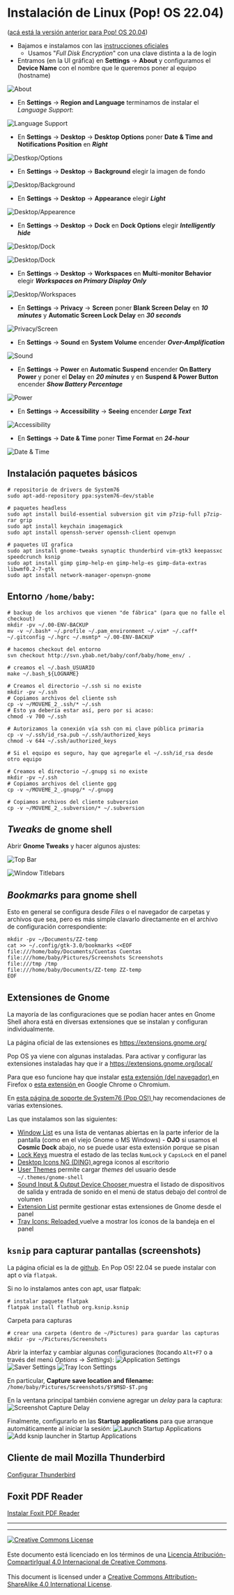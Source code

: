# Instalación de Linux (Pop! OS 22.04)

([acá está la versión anterior para Pop! OS 
20.04](ConfigurarLinuxDesktopBaby_PopOS-20.04.md))

* Bajamos e instalamos con las [instrucciones oficiales](
https://support.system76.com/articles/install-pop/)
  * Usamos "_Full Disk Encryption_" con una clave distinta a la de login
* Entramos (en la UI gráfica) en **Settings** &rarr; **About** y configuramos el
**Device Name** con el nombre que le queremos poner al equipo (hostname)

![About](img/pop-settings-about.png)
* En **Settings** &rarr; **Region and Language** terminamos de instalar el
_Language Support_:

![Language Support](img/pop-settings-language_support.png)
* En **Settings** &rarr; **Desktop** &rarr; **Desktop Options** poner **Date &
Time and Notifications Position** en **_Right_**

![Destkop/Options](img/pop-settings-desktop-options.png)
* En **Settings** &rarr; **Desktop** &rarr; **Background** elegir la imagen de
fondo

![Desktop/Background](img/pop-settings-desktop-background.png)
* En **Settings** &rarr; **Desktop** &rarr; **Appearance** elegir **_Light_**

![Desktop/Appearence](img/pop-settings-desktop-appearance.png)
* En **Settings** &rarr; **Desktop** &rarr; **Dock** en **Dock Options** elegir 
**_Intelligently hide_**

![Desktop/Dock](img/pop-settings-desktop-dock_1.png)

![Desktop/Dock](img/pop-settings-desktop-dock_2.png)
* En **Settings** &rarr; **Desktop** &rarr; **Workspaces** en **Multi-monitor
Behavior** elegir **_Workspaces on Primary Display Only_**

![Desktop/Workspaces](img/pop-settings-desktop-workspaces.png)
* En **Settings** &rarr; **Privacy** &rarr; **Screen** poner **Blank Screen
Delay** en **_10 minutes_** y **Automatic Screen Lock Delay** en **_30
seconds_**

![Privacy/Screen](img/pop-settings-privacy-screen.png)
* En **Settings** &rarr; **Sound** en **System Volume** encender 
**_Over-Amplification_**

![Sound](img/pop-settings-sound.png)
* En **Settings** &rarr; **Power** en **Automatic Suspend** encender **On
Battery Power** y poner el **Delay** en **_20 minutes_** y en **Suspend & Power 
Button** encender **_Show Battery Percentage_**

![Power](img/pop-settings-power.png)
* En **Settings** &rarr; **Accessibility** &rarr; **Seeing** encender **_Large
Text_**

![Accessibility](img/pop-settings-accessibility.png)
* En **Settings** &rarr; **Date & Time** poner **Time Format** en **_24-hour_**

![Date & Time](img/pop-settings-date_time.png)



## Instalación paquetes básicos
```
# repositorio de drivers de System76
sudo apt-add-repository ppa:system76-dev/stable

# paquetes headless
sudo apt install build-essential subversion git vim p7zip-full p7zip-rar grip
sudo apt install keychain imagemagick
sudo apt install openssh-server openssh-client openvpn

# paquetes UI grafica
sudo apt install gnome-tweaks synaptic thunderbird vim-gtk3 keepassxc speedcrunch ksnip
sudo apt install gimp gimp-help-en gimp-help-es gimp-data-extras libwmf0.2-7-gtk
sudo apt install network-manager-openvpn-gnome
```

## Entorno `/home/baby`:
```
# backup de los archivos que vienen "de fábrica" (para que no falle el checkout)
mkdir -pv ~/.00-ENV-BACKUP
mv -v ~/.bash* ~/.profile ~/.pam_environment ~/.vim* ~/.caff* ~/.gitconfig ~/.hgrc ~/.msmtp* ~/.00-ENV-BACKUP

# hacemos checkout del entorno
svn checkout http://svn.ybab.net/baby/conf/baby/home_env/ .

# creamos el ~/.bash_USUARIO
make ~/.bash_${LOGNAME}

# Creamos el directorio ~/.ssh si no existe
mkdir -pv ~/.ssh
# Copiamos archivos del cliente ssh 
cp -v ~/MOVEME_2_.ssh/* ~/.ssh
# Esto ya debería estar así, pero por si acaso:
chmod -v 700 ~/.ssh

# Autorizamos la conexión vía ssh con mi clave pública primaria
cp -v ~/.ssh/id_rsa.pub ~/.ssh/authorized_keys
chmod -v 644 ~/.ssh/authorized_keys

# Si el equipo es seguro, hay que agregarle el ~/.ssh/id_rsa desde otro equipo

# Creamos el directorio ~/.gnupg si no existe
mkdir -pv ~/.ssh
# Copiamos archivos del cliente gpg 
cp -v ~/MOVEME_2_.gnupg/* ~/.gnupg

# Copiamos archivos del cliente subversion 
cp -v ~/MOVEME_2_.subversion/* ~/.subversion
```
## _Tweaks_ de gnome shell
Abrir **Gnome Tweaks** y hacer algunos ajustes:

![Top Bar](img/tweaks-top_bar.png)

![Window Titlebars](img/tweaks-window_titlebars.png)

## _Bookmarks_ para gnome shell
Esto en general se configura desde _Files_ o el navegador de carpetas y archivos
que sea, pero es más simple clavarlo directamente en el archivo de configuración
correspondiente:
```
mkdir -pv ~/Documents/ZZ-temp
cat >> ~/.config/gtk-3.0/bookmarks <<EOF
file:///home/baby/Documents/Cuentas Cuentas
file:///home/baby/Pictures/Screenshots Screenshots
file:///tmp /tmp
file:///home/baby/Documents/ZZ-temp ZZ-temp
EOF
```

## Extensiones de Gnome

La mayoría de las configuraciones que se podían hacer antes en Gnome Shell ahora
está en diversas extensiones que se instalan y configuran individualmente.

La página oficial de las extensiones es https://extensions.gnome.org/

Pop OS ya viene con algunas instaladas. Para activar y configurar las
extensiones instaladas hay que ir a https://extensions.gnome.org/local/

Para que eso funcione hay que instalar [esta extensión (del navegador)
](https://addons.mozilla.org/firefox/addon/gnome-shell-integration/) en Firefox
o [esta extensión
](https://chrome.google.com/webstore/detail/gnome-shell-integration/gphhapmejobijbbhgpjhcjognlahblep)
en Google Chrome o Chromium.

En [esta página de soporte de System76 (Pop OS!)
](https://support.system76.com/articles/customize-gnome/) hay recomendaciones de
varias extensiones.

Las que instalamos son las siguientes:

* [Window List](https://extensions.gnome.org/extension/602/window-list/) es una
lista de ventanas abiertas en la parte inferior de la pantalla (como en el viejo
Gnome o MS Windows) - **OJO** si usamos el **Cosmic Dock** abajo, no se puede 
usar esta extensión porque se pisan
* [Lock Keys](https://extensions.gnome.org/extension/36/lock-keys/) muestra el
estado de las teclas `NumLock` y `CapsLock` en el panel
* [Desktop Icons NG (DING)
](https://extensions.gnome.org/extension/2087/desktop-icons-ng-ding/) agrega
íconos al escritorio
* [User Themes](https://extensions.gnome.org/extension/19/user-themes/) permite
cargar _themes_ del usuario desde `~/.themes/gnome-shell`
* [Sound Input & Output Device Chooser
](https://extensions.gnome.org/extension/906/sound-output-device-chooser/) 
muestra el listado de dispositivos de salida y entrada de sonido en el menú de
status debajo del control de volumen
* [Extension List](https://extensions.gnome.org/extension/3088/extension-list/)
permite gestionar estas extensiones de Gnome desde el panel
* [Tray Icons: Reloaded
](https://extensions.gnome.org/extension/2890/tray-icons-reloaded/) vuelve a 
mostrar los íconos de la bandeja en el panel


## `ksnip` para capturar pantallas (screenshots) 
La página oficial es la de [github](https://github.com/ksnip/ksnip).
En Pop OS! 22.04 se puede instalar con apt o vía `flatpak`.

Si no lo instalamos antes con apt, usar flatpak:
```
# instalar paquete flatpak 
flatpak install flathub org.ksnip.ksnip
```
Carpeta para capturas
```
# crear una carpeta (dentro de ~/Pictures) para guardar las capturas
mkdir -pv ~/Pictures/Screenshots
```
Abrir la interfaz y cambiar algunas configuraciones (tocando `Alt+F7` o a través
del menú _Options_ &rarr; _Settings_):
![Application Settings](img/ksnip-settings-application.png)
![Saver Settings](img/ksnip-settings-application-saver.png)
![Tray Icon Settings](img/ksnip-settings-application-tray_icon.png)

En particular, **Capture save location and filename:**
`/home/baby/Pictures/Screenshots/$Y$M$D-$T.png`

En la ventana principal también conviene agregar un _delay_ para la captura:
![Screenshot Capture Delay](img/ksnip-editor-capture_delay.png)

Finalmente, configurarlo en las **Startup applications** para que arranque
automáticamente al iniciar la sesión:
![Launch Startup Applications](img/ksnip-startup_apps-launch.png)
![Add ksnip launcher in Startup Applications](img/ksnip-startup_apps-config.png)

## Cliente de mail Mozilla Thunderbird

[Configurar Thunderbird](ConfigurarThunderbird.md)

## Foxit PDF Reader

[Instalar Foxit PDF Reader](ConfigurarFoxit.md)

___
<!-- LICENSE -->
___
<a rel="licencia" href="http://creativecommons.org/licenses/by-sa/4.0/deed.es">
<img alt="Creative Commons License" style="border-width:0"
src="https://i.creativecommons.org/l/by-sa/4.0/88x31.png" /></a>
<br /><br />
Este documento está licenciado en los términos de una <a rel="licencia"
href="http://creativecommons.org/licenses/by-sa/4.0/deed.es">
Licencia Atribución-CompartirIgual 4.0 Internacional de Creative Commons</a>.
<br /><br />
This document is licensed under a <a rel="license" 
href="http://creativecommons.org/licenses/by-sa/4.0/deed.en">
Creative Commons Attribution-ShareAlike 4.0 International License</a>.
<!-- END --> 
